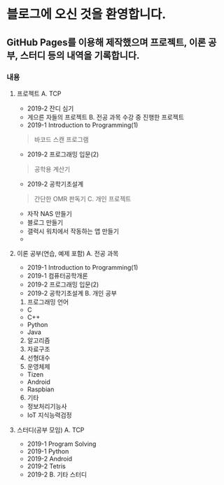﻿---
layout: default
---

# 블로그에 오신 것을 환영합니다.

## GitHub Pages를 이용해 제작했으며 프로젝트, 이론 공부, 스터디 등의 내역을 기록합니다.

### 내용
1. 프로젝트
  A. TCP
    * 2019-2 잔디 심기
    * 게으른 자들의 프로젝트
  B. 전공 과목 수강 중 진행한 프로젝트
    * 2019-1 Introduction to Programming(1)
    > 바코드 스캔 프로그램
    * 2019-2 프로그래밍 입문(2)
    > 공학용 계산기
    * 2019-2 공학기초설계
    > 간단한 OMR 판독기
  C. 개인 프로젝트
    * 자작 NAS 만들기
    * 블로그 만들기
    * 갤럭시 워치에서 작동하는 앱 만들기
    * 

2. 이론 공부(연습, 예제 포함)
  A. 전공 과목
    * 2019-1 Introduction to Programming(1)
    * 2019-1 컴퓨터공학개론
    * 2019-2 프로그래밍 입문(2)
    * 2019-2 공학기초설계
  B. 개인 공부
    1. 프로그래밍 언어
      * C
      * C++
      * Python
      * Java
    2. 알고리즘
    3. 자료구조
    4. 선형대수
    5. 운영체제
      * Tizen
      * Android
      * Raspbian
    6. 기타
      * 정보처리기능사
      * IoT 지식능력검정

3. 스터디(공부 모임)
  A. TCP
    * 2019-1 Program Solving
    * 2019-1 Python
    * 2019-2 Android
    * 2019-2 Tetris
    * 2019-2 
  B. 기타 스터디
